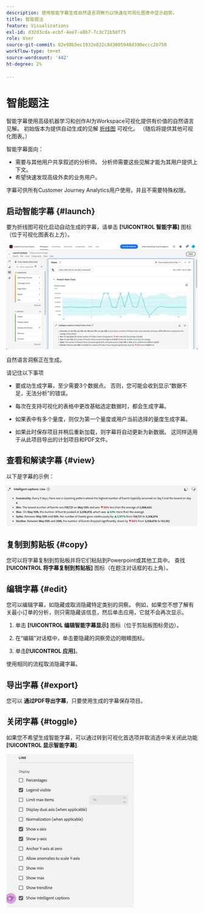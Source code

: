 ```yaml
---
description: 使用智能字幕生成自然语言洞察力以快速在可视化图表中显示趋势。
title: 智能题注
feature: Visualizations
exl-id: d32d3cda-ecbf-4ee7-a8b7-7c3c71b5df75
role: User
source-git-commit: 02e98b5ec1932e822c8d3805948d390eccc2b750
workflow-type: tm+mt
source-wordcount: '442'
ht-degree: 2%

---
```


# 智能题注

智能字幕使用高级机器学习和创作AI为Workspace可视化提供有价值的自然语言见解。 初始版本为提供自动生成的见解 [折线图](line.md) 可视化。 （随后将提供其他可视化图表。）

智能字幕面向：

* 需要与其他用户共享叙述的分析师。 分析师需要这些见解才能为其用户提供上下文。
* 希望快速发现高级外卖的业务用户。

字幕可供所有Customer Journey Analytics用户使用，并且不需要特殊权限。

## 启动智能字幕 {#launch}

要为折线图可视化启动自动生成的字幕，请单击 **[!UICONTROL 智能字幕]** 图标（位于可视化图表右上方）。

![显示“产品查看趋势”的智能字幕的“启动分析”窗口。 ](assets/intell-caps-1.png)

自然语言洞察正在生成。

请记住以下事项

* 要成功生成字幕，至少需要3个数据点。 否则，您可能会收到显示“数据不足，无法分析”的错误。

* 每次在支持可视化的表格中更改基础选定数据时，都会生成字幕。

* 如果表中有多个量度，则仅为第一个量度或用户当前选择的量度生成字幕。

* 如果此时保存项目并稍后重新加载，则字幕将自动更新为新数据。 这同样适用于从此项目导出的计划项目和PDF文件。

## 查看和解读字幕 {#view}

以下是字幕的示例：

![折线图可视化图表的智能字幕，包括季节性、最小值、最大值、尖峰和下降。](assets/captions.png)

## 复制到剪贴板 {#copy}

您可以将字幕复制到剪贴板并将它们粘贴到Powerpoint或其他工具中。 查找 **[!UICONTROL 将字幕复制到剪贴板]** 图标（在题注对话框的右上角）。

## 编辑字幕 {#edit}

您可以编辑字幕，如隐藏或取消隐藏特定类别的洞察。 例如，如果您不想了解有关最小订单的分析，则只需隐藏该信息，然后单击应用，它就不会再次显示。

1. 单击 **[!UICONTROL 编辑智能字幕显示]** 图标（位于剪贴板图标旁边）。

1. 在“编辑”对话框中，单击要隐藏的洞察旁边的眼睛图标。

1. 单击&#x200B;**[!UICONTROL 应用]**。

使用相同的流程取消隐藏字幕。

## 导出字幕 {#export}

您可以 **通过PDF导出字幕**，只要使用生成的字幕保存项目。

## 关闭字幕 {#toggle}

如果您不希望生成智能字幕，可以通过转到可视化首选项并取消选中来关闭此功能 **[!UICONTROL 显示智能字幕]**.

![折线图可视化图表选项显示用于取消选中显示智能字幕的选项。](assets/toggle-captions.png)
